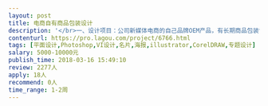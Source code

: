 ```yaml
---                
layout: post       
title: 电商自有商品包装设计           
description: '</br>一、设计项目：公司新媒体电商的自己品牌OEM产品，有长期商品包装设计需求。</br>                        以餐厨类/食品品类商品为主。需要擅长包装设计的团队。</br>二、主要特点：整体风格偏小清新、治愈系、少女心的风格调性，受年轻女孩喜爱的设计风格。</br>三、人员要求：擅长包装设计、灵活熟练驾驭文艺清新、少女心爆棚的风格。</br>'     
contenturl: https://pro.lagou.com/project/6766.html      
tags: [平面设计,Photoshop,VI设计,名片,海报,illustrator,CorelDRAW,专题设计]            
salary: 5000-10000元          
publish_time: 2018-03-16 15:49:10         
review: 2277人                   
apply: 18人                   
recommend: 0人                   
time_range: 1-2周              
---                 
```

